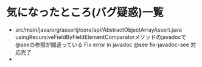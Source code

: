 # 気になったところ(バグ疑惑)一覧
 - src/main/java/org/assertj/core/api/AbstractObjectArrayAssert.java
   usingRecursiveFieldByFieldElementComparatorメソッドのjavadocで@seeの参照が間違っている
   Fix error in javadoc @see
   fix-javadoc-see
   対応完了
 - 